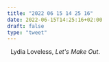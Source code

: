 ```yaml
---
title: "2022 06 15 14 25 16"
date: 2022-06-15T14:25:16+02:00
draft: false
type: "tweet"
---
```


<a href="" class="iconfont icon-music" title="rss"></a> &nbsp; Lydia Loveless, _Let's Make Out_.
